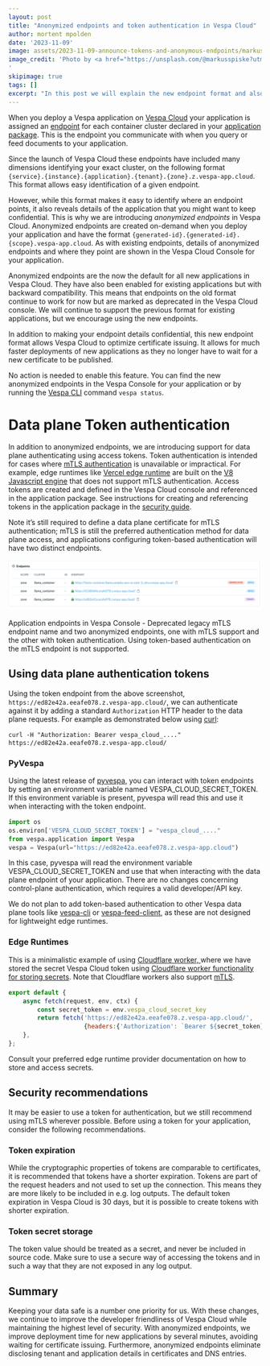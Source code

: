 ```yaml
--- 
layout: post
title: "Anonymized endpoints and token authentication in Vespa Cloud"
author: mortent mpolden
date: '2023-11-09'
image: assets/2023-11-09-announce-tokens-and-anonymous-endpoints/markus-spiske-6pflEeSzGUo-unsplash.jpg
image_credit: 'Photo by <a href="https://unsplash.com/@markusspiske?utm_content=creditCopyText&utm_medium=referral&utm_source=unsplash">Markus Spiske</a> on <a href="https://unsplash.com/photos/text-6pflEeSzGUo?utm_content=creditCopyText&utm_medium=referral&utm_source=unsplash">Unsplash</a>
'
skipimage: true
tags: []
excerpt: "In this post we will explain the new endpoint format and also introduce a new token authentication method for Vespa Cloud data plane."
---
```


When you deploy a Vespa application on [Vespa Cloud](https://cloud.vespa.ai/) your application is assigned an [endpoint](https://cloud.vespa.ai/en/reference/routing) for each container cluster declared in your [application package](https://cloud.vespa.ai/en/reference/application-package). This is the endpoint you communicate with when you query or feed documents to your application.

Since the launch of Vespa Cloud these endpoints have included many dimensions identifying your exact cluster, on the following format `{service}.{instance}.{application}.{tenant}.{zone}.z.vespa-app.cloud`. This format allows easy identification of a given endpoint.

However, while this format makes it easy to identify where an endpoint points, it also reveals details of the application that you might want to keep confidential. This is why we are introducing _anonymized endpoints_ in Vespa Cloud. Anonymized endpoints are created on-demand when you deploy your application and have the format `{generated-id}.{generated-id}.{scope}.vespa-app.cloud`. As with existing endpoints, details of anonymized endpoints and where they point are shown in the Vespa Cloud Console for your application.

Anonymized endpoints are the now the default for all new applications in Vespa Cloud. They have also been enabled for existing applications but with backward compatibility. This means that endpoints on the old format continue to work for now but are marked as deprecated in the Vespa Cloud console. We will continue to support the previous format for existing applications, but we encourage using the new endpoints.

In addition to making your endpoint details confidential, this new endpoint format allows Vespa Cloud to optimize certificate issuing. It allows for much faster deployments of new applications as they no longer have to wait for a new certificate to be published.

No action is needed to enable this feature. You can find the new anonymized endpoints in the Vespa Console for your application or by running the [Vespa CLI](https://cloud.vespa.ai/en/getting-started) command `vespa status`.

# Data plane Token authentication

In addition to anonymized endpoints, we are introducing support for data plane authenticating using access tokens. Token authentication is intended for cases where [mTLS authentication](https://cloud.vespa.ai/en/security/guide) is unavailable or impractical. For example, edge runtimes like [Vercel edge runtime](https://vercel.com/docs/functions/edge-functions/edge-runtime) are built on the [V8 Javascript engine](https://v8.dev/) that does not support mTLS authentication.  Access tokens are created and defined in the Vespa Cloud console and referenced in the application package. See instructions for creating and referencing tokens in the application package in the [security guide](https://cloud.vespa.ai/en/security/guide#configure-tokens).

Note it’s still required to define a data plane certificate for mTLS authentication; mTLS is still the preferred authentication method for data plane access, and applications configuring token-based authentication will have two distinct endpoints. 

![alt_text](/assets/2023-11-09-announce-tokens-and-anonymous-endpoints/endpoints.png)

Application endpoints in Vespa Console - Deprecated legacy mTLS endpoint name and two anonymized endpoints, one with mTLS support and the other with token authentication. Using token-based authentication on the mTLS endpoint is not supported. 

## Using data plane authentication tokens 

Using the token endpoint from the above screenshot, `https://ed82e42a.eeafe078.z.vespa-app.cloud/`, we can authenticate against it by 
adding a standard `Authorization` HTTP header to the data plane requests. For example as demonstrated below using [curl](https://curl.se/): 

```shell
curl -H "Authorization: Bearer vespa_cloud_...." https://ed82e42a.eeafe078.z.vespa-app.cloud/
```

### PyVespa 

Using the latest release of [pyvespa](https://pyvespa.readthedocs.io/en/latest/), you can interact with token endpoints by setting an environment variable named VESPA_CLOUD_SECRET_TOKEN. If this environment variable is present,  pyvespa will read this and use it when interacting with the token endpoint. 

```python
import os
os.environ['VESPA_CLOUD_SECRET_TOKEN'] = "vespa_cloud_...."
from vespa.application import Vespa
vespa = Vespa(url="https://ed82e42a.eeafe078.z.vespa-app.cloud")
```

In this case, pyvespa will read the environment variable VESPA_CLOUD_SECRET_TOKEN and use that when interacting with the data plane endpoint of your application. There are no changes concerning control-plane authentication, which requires a valid developer/API key. 

We do not plan to add token-based authentication to other Vespa data plane tools like [vespa-cli](https://docs.vespa.ai/en/vespa-cli.html) or [vespa-feed-client](https://docs.vespa.ai/en/vespa-feed-client.html), as these are not designed for lightweight edge runtimes. 

### Edge Runtimes

This is a minimalistic example of using [Cloudflare worker, ](https://developers.cloudflare.com/workers/)where we have stored the secret Vespa Cloud token using [Cloudflare worker functionality for storing secrets](https://developers.cloudflare.com/workers/configuration/secrets/). Note that Cloudflare workers also support [mTLS](https://cloud.vespa.ai/en/security/cloudflare-workers). 

```javascript
export default {
    async fetch(request, env, ctx) {
        const secret_token = env.vespa_cloud_secret_key
        return fetch('https://ed82e42a.eeafe078.z.vespa-app.cloud/', 
                     {headers:{'Authorization': `Bearer ${secret_token}`}})
    },
};

```
Consult your preferred edge runtime provider documentation on how to store and access secrets. 

## Security recommendations

It may be easier to use a token for authentication, but we still recommend using mTLS wherever possible. Before using a token for your application, consider the following recommendations.

### Token expiration

While the cryptographic properties of tokens are comparable to certificates, it is recommended that tokens have a shorter expiration. Tokens are part of the request headers and not used to set up the connection. This means they are more likely to be included in e.g. log outputs. The default token expiration in Vespa Cloud is 30 days, but it is possible to create tokens with shorter expiration.

### Token secret storage

The token value should be treated as a secret, and never be included in source code. Make sure to use a secure way of accessing the tokens and in such a way that they are not exposed in any log output.

## Summary

Keeping your data safe is a number one priority for us. With these changes, we continue to improve the developer friendliness of Vespa Cloud while maintaining the highest level of security. With anonymized endpoints, we improve deployment time for new applications by several minutes, avoiding waiting for certificate issuing. Furthermore, anonymized endpoints eliminate disclosing tenant and application details in certificates and DNS entries. 
